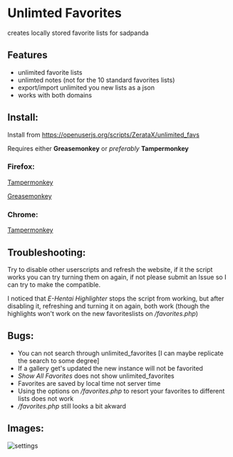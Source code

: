 # Unlimted Favorites
creates locally stored favorite lists for sadpanda

## Features

- unlimited favorite lists
- unlimted notes (not for the 10 standard favorites lists)
- export/import unlimited you new lists as a json
- works with both domains

## Install:
Install from https://openuserjs.org/scripts/ZerataX/unlimited_favs

Requires either **Greasemonkey** or *preferably* **Tampermonkey**
### Firefox:
[Tampermonkey](https://addons.mozilla.org/de/firefox/addon/tampermonkey/)

[Greasemonkey](https://addons.mozilla.org/de/firefox/addon/greasemonkey/)
### Chrome:
[Tampermonkey](https://chrome.google.com/webstore/detail/tampermonkey/dhdgffkkebhmkfjojejmpbldmpobfkfo?hl=de)

## Troubleshooting:

Try to disable other userscripts and refresh the website, if it the script works you can try turning them on again, if not please submit an Issue so I can try to make the compatible.

I noticed that *E-Hentai  Highlighter* stops the script from working, but after disabling it, refreshing and turning it on again, both work (though the highlights won't work on the new favoriteslists on */favorites.php*)

## Bugs:

- You can not search through unlimited_favorites [I can maybe replicate the search to some degree]
- If a gallery get's updated the new instance will not be favorited
- *Show All Favorites* does not show unlimited_favorites
- Favorites are saved by local time not server time
- Using the options on */favorites.php* to resort your favorites to different lists does not work
- */favorites.php* still looks a bit akward

## Images:

![settings](https://my.mixtape.moe/iadttx.png "settings example")
